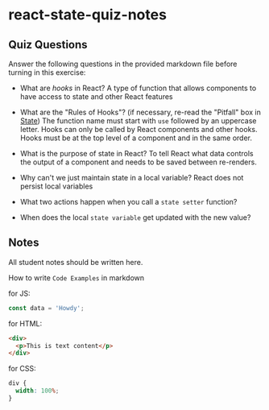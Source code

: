 # react-state-quiz-notes

## Quiz Questions

Answer the following questions in the provided markdown file before turning in this exercise:

- What are _hooks_ in React?
  A type of function that allows components to have access to state and other React features
- What are the "Rules of Hooks"? (if necessary, re-read the "Pitfall" box in [State](https://react.dev/learn/state-a-components-memory))
  The function name must start with `use` followed by an uppercase letter.
  Hooks can only be called by React components and other hooks.
  Hooks must be at the top level of a component and in the same order.
- What is the purpose of state in React?
  To tell React what data controls the output of a component and needs to be saved between re-renders.
- Why can't we just maintain state in a local variable?
  React does not persist local variables
- What two actions happen when you call a `state setter` function?

- When does the local `state variable` get updated with the new value?

## Notes

All student notes should be written here.

How to write `Code Examples` in markdown

for JS:

```javascript
const data = 'Howdy';
```

for HTML:

```html
<div>
  <p>This is text content</p>
</div>
```

for CSS:

```css
div {
  width: 100%;
}
```
